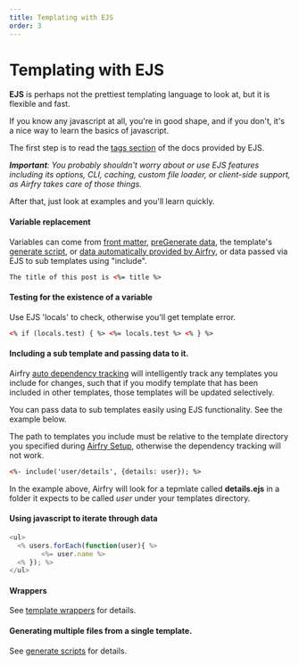 ```yaml
---
title: Templating with EJS
order: 3
---
```


# Templating with EJS

**EJS** is perhaps not the prettiest templating language to look at, but it is flexible and fast.

If you know any javascript at all, you're in good shape, and if you don't, it's a nice way to learn the basics of javascript.

The first step is to read the [tags section](https://ejs.co/#tags) of the docs provided by EJS.

_**Important**: You probably shouldn't worry about or use EJS features including its options, CLI, caching, custom file loader, or client-side support, as Airfry takes care of those things._

After that, just look at examples and you'll learn quickly.

#### Variable replacement

Variables can come from [front matter](/docs/templates/frontmatte/), [preGenerate data](/docs/templates/preGenerate/), the template's [generate script](/docs/templates/generateScript/), or [data automatically provided by Airfry](/docs/templates/calculated/), or data passed via EJS to sub templates using "include".

```html
The title of this post is <%= title %>
```

#### Testing for the existence of a variable

Use EJS 'locals' to check, otherwise you'll get template error.

```html
<% if (locals.test) { %> <%= locals.test %> <% } %>
```

#### Including a sub template and passing data to it.

Airfry [auto dependency tracking](/docs/performance/dependencyTracking/)
will intelligently track any templates you include for changes, such that if you modify template
that has been included in other templates, those templates will be updated selectively.

You can pass data to sub templates easily using EJS functionality. See the example below.

The path to templates you include must be relative to the template directory you specified during [Airfry Setup](/docs/setup/#directories), otherwise the dependency tracking will not work.

```html
<%- include('user/details', {details: user}); %>
```

In the example above, Airfry will look for a tepmlate called **details.ejs** in a folder it expects to be called _user_ under your templates directory.

#### Using javascript to iterate through data

```javascript
<ul>
  <% users.forEach(function(user){ %>
		<%= user.name %>
  <% }); %>
</ul>
```

#### Wrappers

See [template wrappers](/docs/templates/wrappers/) for details.

#### Generating multiple files from a single template.

See [generate scripts](/docs/templates/generateScript/) for details.
